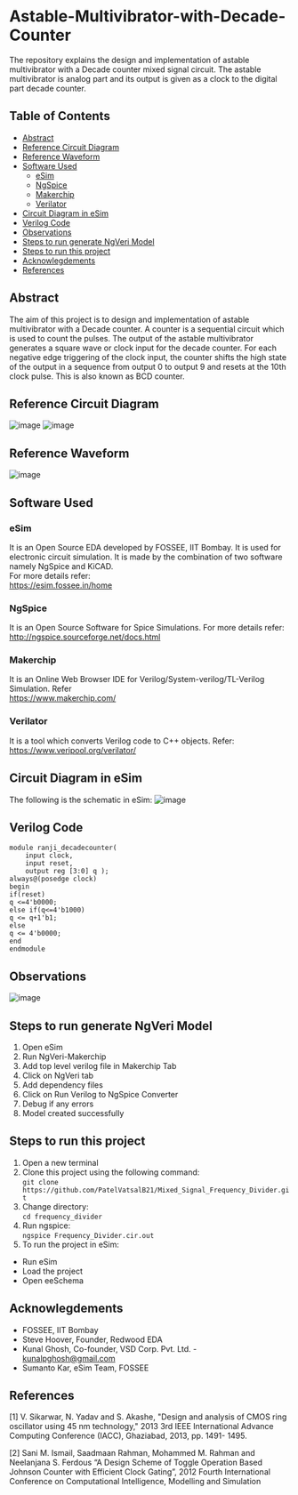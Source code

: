 # Astable-Multivibrator-with-Decade-Counter
The repository explains the design and implementation of astable multivibrator with a Decade counter mixed signal circuit. The astable multivibrator is analog part and its output is given as a clock to the digital part decade counter.

## Table of Contents
- [Abstract](#abstract)
- [Reference Circuit Diagram](#reference-circuit-diagram)
- [Reference Waveform](#reference-waveform)
- [Software Used](#software-used)
  * [eSim](#esim)
  * [NgSpice](#ngspice)
  * [Makerchip](#makerchip)
  * [Verilator](#verilator)
- [Circuit Diagram in eSim](#circuit-diagram-in-esim)
- [Verilog Code](#verilog-code)
- [Observations](#observations)
- [Steps to run generate NgVeri Model](#steps-to-run-generate-ngveri-model)
- [Steps to run this project](#steps-to-run-this-project)
- [Acknowlegdements](#acknowlegdements)
- [References](#references)

## Abstract
The aim of this project is to design and implementation of astable multivibrator with a Decade counter. A counter is a sequential circuit which is used to count the pulses. The output of the astable multivibrator generates a square wave or clock input for the decade counter. For each negative edge triggering of the clock input, the counter shifts the high state of the output in a sequence from output 0 to output 9 and resets at the 10th clock pulse. This is also known as BCD counter.

## Reference Circuit Diagram
![image](https://github.com/Ranji1226/Astable-Multivibrator-with-Decade-Counter/blob/main/Reference%20diagram/IMG20220228204722.jpg)
![image](https://github.com/Ranji1226/Astable-Multivibrator-with-Decade-Counter/blob/main/Reference%20diagram/IMG20220228204730.jpg)
## Reference Waveform
![image](https://github.com/Ranji1226/Astable-Multivibrator-with-Decade-Counter/blob/main/Reference%20diagram/IMG20220228204743.jpg)

## Software Used
### eSim
It is an Open Source EDA developed by FOSSEE, IIT Bombay. It is used for electronic circuit simulation. It is made by the combination of two software namely NgSpice and KiCAD.
</br>
For more details refer:
</br>
https://esim.fossee.in/home
### NgSpice
It is an Open Source Software for Spice Simulations. For more details refer:
</br>
http://ngspice.sourceforge.net/docs.html
### Makerchip
It is an Online Web Browser IDE for Verilog/System-verilog/TL-Verilog Simulation. Refer
</br> https://www.makerchip.com/
### Verilator
It is a tool which converts Verilog code to C++ objects. Refer:
https://www.veripool.org/verilator/

## Circuit Diagram in eSim
The following is the schematic in eSim:
![image](https://github.com/Ranji1226/Astable-Multivibrator-with-Decade-Counter/blob/main/Simulations/Screenshot%202022-03-09%20234017.png)

## Verilog Code
```
module ranji_decadecounter(
    input clock,
    input reset,
    output reg [3:0] q );
always@(posedge clock)
begin
if(reset)
q <=4'b0000;
else if(q<=4'b1000)
q <= q+1'b1;
else
q <= 4'b0000;
end
endmodule

```
## Observations
![image](https://github.com/Ranji1226/Astable-Multivibrator-with-Decade-Counter/blob/main/Simulations/Screenshot%202022-03-09%20234035.png)

## Steps to run generate NgVeri Model
1. Open eSim
2. Run NgVeri-Makerchip 
3. Add top level verilog file in Makerchip Tab
4. Click on NgVeri tab
5. Add dependency files
6. Click on Run Verilog to NgSpice Converter
7. Debug if any errors
8. Model created successfully

## Steps to run this project
1. Open a new terminal
2. Clone this project using the following command:</br>
```git clone https://github.com/PatelVatsalB21/Mixed_Signal_Frequency_Divider.git ```</br>
3. Change directory:</br>
```cd frequency_divider```</br>
4. Run ngspice:</br>
```ngspice Frequency_Divider.cir.out```</br>
5. To run the project in eSim:

  - Run eSim</br>
  - Load the project</br>
  - Open eeSchema</br>

## Acknowlegdements
- FOSSEE, IIT Bombay
- Steve Hoover, Founder, Redwood EDA
- Kunal Ghosh, Co-founder, VSD Corp. Pvt. Ltd. - kunalpghosh@gmail.com
- Sumanto Kar, eSim Team, FOSSEE

## References
[1] V. Sikarwar, N. Yadav and S. Akashe, "Design and analysis of CMOS ring oscillator using 45 nm technology," 2013 3rd IEEE International Advance Computing Conference (IACC), Ghaziabad, 2013, pp. 1491- 1495.

[2] Sani M. Ismail, Saadmaan Rahman, Mohammed M. Rahman and Neelanjana S. Ferdous
“A Design Scheme of Toggle Operation Based Johnson Counter with Efficient Clock Gating”, 2012 Fourth International Conference on Computational Intelligence, Modelling and Simulation

